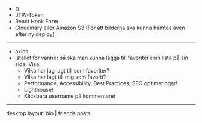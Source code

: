 -   (<PrivateRoute />)
-   JTW-Token
-   React Hook Form
-   Cloudinary eller Amazon S3 (För att bilderna ska kunna hämtas även efter ny deploy)

---

-   axios
-   istället för vänner så ska man kunna lägga till favoriter i sin lista på sin sida.
    Visa:
    -   Vilka har jag lagt till som favoriter?
    -   Vilka har lagt till mig som favorit?
    -   Performance, Accessibility, Best Practices, SEO optimeringar!
    -   Lighthouse!
    -   Klickbara username på kommentarer

---

desktop layout:
bio | friends
posts
